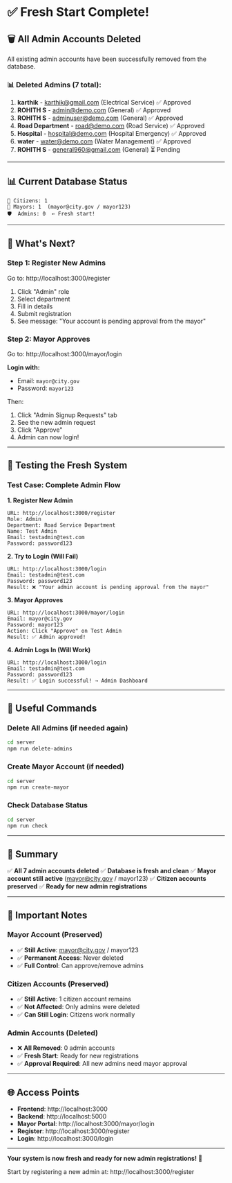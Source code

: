 # ✅ Fresh Start Complete!

## 🗑️ All Admin Accounts Deleted

All existing admin accounts have been successfully removed from the database.

### 📊 Deleted Admins (7 total):

1. **karthik** - karthik@gmail.com (Electrical Service) ✅ Approved
2. **ROHITH S** - admin@demo.com (General) ✅ Approved
3. **ROHITH S** - adminuser@demo.com (General) ✅ Approved
4. **Road Department** - road@demo.com (Road Service) ✅ Approved
5. **Hospital** - hospital@demo.com (Hospital Emergency) ✅ Approved
6. **water** - water@demo.com (Water Management) ✅ Approved
7. **ROHITH S** - general960@gmail.com (General) ⏳ Pending

---

## 📊 Current Database Status

```
👥 Citizens: 1
👑 Mayors: 1  (mayor@city.gov / mayor123)
🛡️  Admins: 0  ← Fresh start!
```

---

## 🚀 What's Next?

### Step 1: Register New Admins
Go to: http://localhost:3000/register

1. Click "Admin" role
2. Select department
3. Fill in details
4. Submit registration
5. See message: "Your account is pending approval from the mayor"

### Step 2: Mayor Approves
Go to: http://localhost:3000/mayor/login

**Login with:**
- Email: `mayor@city.gov`
- Password: `mayor123`

Then:
1. Click "Admin Signup Requests" tab
2. See the new admin request
3. Click "Approve"
4. Admin can now login!

---

## 🎯 Testing the Fresh System

### Test Case: Complete Admin Flow

**1. Register New Admin**
```
URL: http://localhost:3000/register
Role: Admin
Department: Road Service Department
Name: Test Admin
Email: testadmin@test.com
Password: password123
```

**2. Try to Login (Will Fail)**
```
URL: http://localhost:3000/login
Email: testadmin@test.com
Password: password123
Result: ❌ "Your admin account is pending approval from the mayor"
```

**3. Mayor Approves**
```
URL: http://localhost:3000/mayor/login
Email: mayor@city.gov
Password: mayor123
Action: Click "Approve" on Test Admin
Result: ✅ Admin approved!
```

**4. Admin Logs In (Will Work)**
```
URL: http://localhost:3000/login
Email: testadmin@test.com
Password: password123
Result: ✅ Login successful! → Admin Dashboard
```

---

## 🔧 Useful Commands

### Delete All Admins (if needed again)
```bash
cd server
npm run delete-admins
```

### Create Mayor Account (if needed)
```bash
cd server
npm run create-mayor
```

### Check Database Status
```bash
cd server
npm run check
```

---

## 🎉 Summary

✅ **All 7 admin accounts deleted**
✅ **Database is fresh and clean**
✅ **Mayor account still active** (mayor@city.gov / mayor123)
✅ **Citizen accounts preserved**
✅ **Ready for new admin registrations**

---

## 📝 Important Notes

### Mayor Account (Preserved)
- ✅ **Still Active**: mayor@city.gov / mayor123
- ✅ **Permanent Access**: Never deleted
- ✅ **Full Control**: Can approve/remove admins

### Citizen Accounts (Preserved)
- ✅ **Still Active**: 1 citizen account remains
- ✅ **Not Affected**: Only admins were deleted
- ✅ **Can Still Login**: Citizens work normally

### Admin Accounts (Deleted)
- ❌ **All Removed**: 0 admin accounts
- ✅ **Fresh Start**: Ready for new registrations
- ✅ **Approval Required**: All new admins need mayor approval

---

## 🌐 Access Points

- **Frontend**: http://localhost:3000
- **Backend**: http://localhost:5000
- **Mayor Portal**: http://localhost:3000/mayor/login
- **Register**: http://localhost:3000/register
- **Login**: http://localhost:3000/login

---

**Your system is now fresh and ready for new admin registrations!** 🚀

Start by registering a new admin at: http://localhost:3000/register
